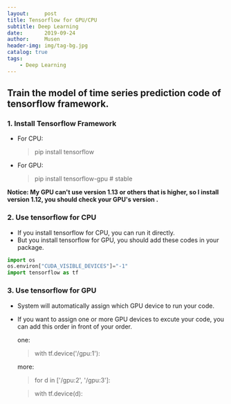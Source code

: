 ```yaml
---
layout:     post
title: Tensorflow for GPU/CPU 
subtitle: Deep Learning
date:       2019-09-24
author:     Musen
header-img: img/tag-bg.jpg
catalog: true
tags:
    - Deep Learning
---
```

<script type="text/x-mathjax-config"> MathJax.Hub.Config({ tex2jax: { inlineMath: [ ['$','$'], ['\\(','\\)'] ], processEscapes: true } }); </script> <script type="text/javascript" async src="//cdn.mathjax.org/mathjax/latest/MathJax.js?config=TeX-MML-AM_CHTML"> </script>

## Train the model of time series prediction code of tensorflow framework.
### 1. Install Tensorflow Framework

- For CPU:
  > pip install tensorflow
- For GPU:
  > pip install tensorflow-gpu  # stable

**Notice: My GPU can't use version 1.13 or others that is higher, so I install version 1.12, you should check your GPU's version .**

### 2. Use tensorflow for CPU

- If you install tensorflow for CPU, you can run it directly.
- But you install tensorflow for GPU, you should add these codes in your package.
```python
import os
os.environ["CUDA_VISIBLE_DEVICES"]="-1"    
import tensorflow as tf
```

### 3. Use tensorflow for GPU

- System will automatically assign which GPU device to run your code.
- If you want to assign one or more GPU devices to excute your code, you can add this order in front of your order.
  
  one:
  > with tf.device('/gpu:1'):

  more:
  > for d in ['/gpu:2', '/gpu:3']:

  > with tf.device(d):
